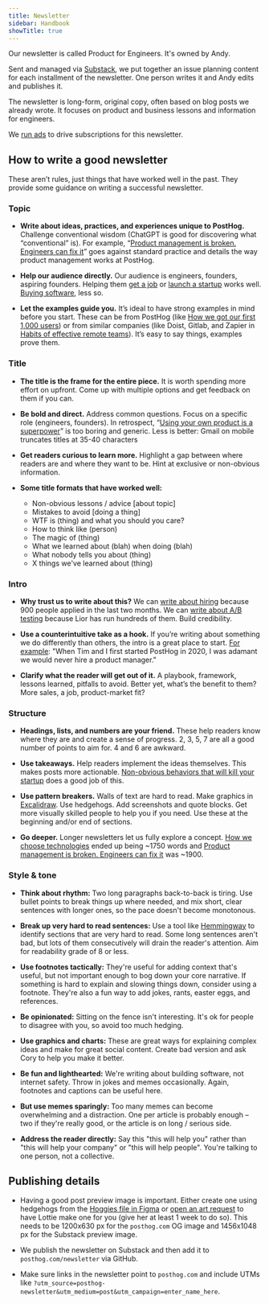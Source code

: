 ```yaml
---
title: Newsletter
sidebar: Handbook
showTitle: true
---
```


Our newsletter is called Product for Engineers. It's owned by Andy. 

Sent and managed via [Substack](https://newsletter.posthog.com/), we put together an issue planning content for each installment of the newsletter. One person writes it and Andy edits and publishes it.

The newsletter is long-form, original copy, often based on blog posts we already wrote. It focuses on product and business lessons and information for engineers. 

We [run ads](/handbook/growth/marketing/open-source-sponsorship) to drive subscriptions for this newsletter.

## How to write a good newsletter

These aren’t rules, just things that have worked well in the past. They provide some guidance on writing a successful newsletter.

### Topic

- **Write about ideas, practices, and experiences unique to PostHog.** Challenge conventional wisdom (ChatGPT is good for discovering what “conventional” is). For example, “[Product management is broken. Engineers can fix it](https://newsletter.posthog.com/p/product-management-is-broken-engineers)” goes against standard practice and details the way product management works at PostHog.

- **Help our audience directly.** Our audience is engineers, founders, aspiring founders. Helping them [get a job](https://newsletter.posthog.com/p/how-to-get-a-job-at-a-startup) or [launch a startup](https://newsletter.posthog.com/p/how-we-got-our-first-1000-users) works well. [Buying software](https://newsletter.posthog.com/p/how-software-salespeople-screw-you), less so.

- **Let the examples guide you.** It’s ideal to have strong examples in mind before you start. These can be from PostHog (like [How we got our first 1,000 users](https://newsletter.posthog.com/p/how-we-got-our-first-1000-users)) or from similar companies (like Doist, Gitlab, and Zapier in [Habits of effective remote teams](https://newsletter.posthog.com/p/habits-of-effective-remote-teams)). It’s easy to say things, examples prove them.

### Title

- **The title is the frame for the entire piece.** It is worth spending more effort on upfront. Come up with multiple options and get feedback on them if you can.

- **Be bold and direct.** Address common questions. Focus on a specific role (engineers, founders). In retrospect, “[Using your own product is a superpower](https://newsletter.posthog.com/p/using-your-own-product-is-a-superpower)” is too boring and generic. Less is better: Gmail on mobile truncates titles at 35-40 characters

- **Get readers curious to learn more.** Highlight a gap between where readers are and where they want to be. Hint at exclusive or non-obvious information.

- **Some title formats that have worked well:**
  - Non-obvious lessons / advice [about topic]
  - Mistakes to avoid [doing a thing]
  - WTF is (thing) and what you should you care?
  - How to think like (person)
  - The magic of (thing)
  - What we learned about (blah) when doing (blah)
  - What nobody tells you about (thing)
  - X things we've learned about (thing)

### Intro

- **Why trust us to write about this?** We can [write about hiring](https://newsletter.posthog.com/p/how-to-get-a-job-at-a-startup) because 900 people applied in the last two months. We can [write about A/B testing](https://newsletter.posthog.com/p/ab-testing-mistakes-i-learned-the) because Lior has run hundreds of them. Build credibility.

- **Use a counterintuitive take as a hook.** If you’re writing about something we do differently than others, the intro is a great place to start. [For example](https://newsletter.posthog.com/p/product-management-is-broken-engineers): "When Tim and I first started PostHog in 2020, I was adamant we would never hire a product manager."

- **Clarify what the reader will get out of it.** A playbook, framework, lessons learned, pitfalls to avoid. Better yet, what’s the benefit to them? More sales, a job, product-market fit?

### Structure

- **Headings, lists, and numbers are your friend.** These help readers know where they are and create a sense of progress. 2, 3, 5, 7 are all a good number of points to aim for. 4 and 6 are awkward.

- **Use takeaways.** Help readers implement the ideas themselves. This makes posts more actionable. [Non-obvious behaviors that will kill your startup](https://newsletter.posthog.com/p/non-obvious-behaviors-that-will-kill) does a good job of this.

- **Use pattern breakers.** Walls of text are hard to read. Make graphics in [Excalidraw](https://excalidraw.com/). Use hedgehogs. Add screenshots and quote blocks. Get more visually skilled people to help you if you need. Use these at the beginning and/or end of sections.

- **Go deeper.** Longer newsletters let us fully explore a concept. [How we choose technologies](https://newsletter.posthog.com/p/how-we-choose-technologies) ended up being ~1750 words and [Product management is broken. Engineers can fix it](https://newsletter.posthog.com/p/product-management-is-broken-engineers) was ~1900.

### Style & tone

- **Think about rhythm:** Two long paragraphs back-to-back is tiring. Use bullet points to break things up where needed, and mix short, clear sentences with longer ones, so the pace doesn't become monotonous. 

- **Break up very hard to read sentences:** Use a tool like [Hemmingway](https://hemingwayapp.com/) to identify sections that are very hard to read. Some long sentences aren't bad, but lots of them consecutively will drain the reader's attention. Aim for readability grade of 8 or less.

- **Use footnotes tactically:** They're useful for adding context that's useful, but not important enough to bog down your core narrative. If something is hard to explain and slowing things down, consider using a footnote. They're also a fun way to add jokes, rants, easter eggs, and references.

- **Be opinionated:** Sitting on the fence isn't interesting. It's ok for people to disagree with you, so avoid too much hedging.

- **Use graphics and charts:** These are great ways for explaining complex ideas and make for great social content. Create bad version and ask Cory to help you make it better.

- **Be fun and lighthearted:** We're writing about building software, not internet safety. Throw in jokes and memes occasionally. Again, footnotes and captions can be useful here.

- **But use memes sparingly:** Too many memes can become overwhelming and a distraction. One per article is probably enough – two if they're really good, or the article is on long / serious side.

- **Address the reader directly:** Say this "this will help you" rather than "this will help your company" or "this will help people". You're talking to one person, not a collective.

## Publishing details

- Having a good post preview image is important. Either create one using hedgehogs from the [Hoggies file in Figma](https://www.figma.com/design/I0VKEEjbkKUDSVzFus2Lpu/Hoggies?node-id=1-196&t=UZQMXMddH0DMLxqX-0) or [open an art request](/handbook/words-and-pictures/art-requests) to have Lottie make one for you (give her at least 1 week to do so). This needs to be 1200x630 px for the `posthog.com` OG image and 1456x1048 px for the Substack preview image.

- We publish the newsletter on Substack and then add it to `posthog.com/newsletter` via GitHub. 

- Make sure links in the newsletter point to `posthog.com` and include UTMs like `?utm_source=posthog-newsletter&utm_medium=post&utm_campaign=enter_name_here`.